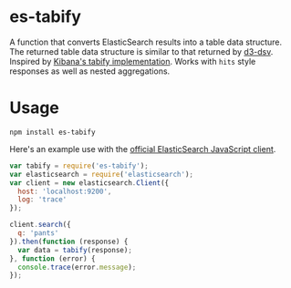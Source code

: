 # es-tabify

A function that converts ElasticSearch results into a table data structure. The returned table data structure is similar to that returned by [d3-dsv](https://github.com/d3/d3-dsv). Inspired by [Kibana's tabify implementation](https://github.com/elastic/kibana/blob/master/src/ui/public/agg_response/tabify/tabify.js). Works with `hits` style responses as well as nested aggregations.

# Usage

`npm install es-tabify`

Here's an example use with the [official ElasticSearch JavaScript client](https://www.elastic.co/guide/en/elasticsearch/client/javascript-api/current/quick-start.html).

```js
var tabify = require('es-tabify');
var elasticsearch = require('elasticsearch');
var client = new elasticsearch.Client({
  host: 'localhost:9200',
  log: 'trace'
});

client.search({
  q: 'pants'
}).then(function (response) {
  var data = tabify(response);
}, function (error) {
  console.trace(error.message);
});
```
